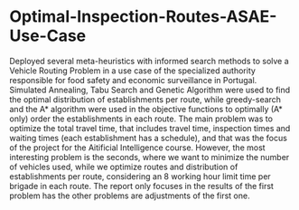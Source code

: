 # Optimal-Inspection-Routes-ASAE-Use-Case
Deployed several meta-heuristics with informed search methods to solve a Vehicle Routing Problem in a use case of the specialized authority responsible for food safety and economic surveillance in Portugal.
Simulated Annealing, Tabu Search and Genetic Algorithm were used to find the optimal distribution of establishments per route, while greedy-search and the A* algorithm were used in the objective functions to optimally (A* only) order the establishments in each route.
The main problem was to optimize the total travel time, that includes travel time, inspection times and waiting times (each establishment has a schedule), and that was the focus of the project for the Aitificial Intelligence course. However, the most interesting problem is the seconds, where we want to minimize the number of vehicles used, while we optimize routes and distribution of establishments per route, considering an 8 working hour limit time per brigade in each route. 
The report only focuses in the results of the first problem has the other problems are adjustments of the first one.
